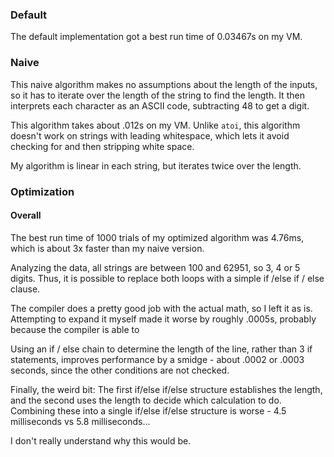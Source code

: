 ### Default

The default implementation got a best run time of 0.03467s on my VM.


### Naive

This naive algorithm makes no assumptions about the length of the inputs, so it has to iterate over the length of the string to find the length. It then interprets each character as an ASCII code, subtracting 48 to get a digit.

This algorithm takes about .012s on my VM. Unlike `atoi`, this algorithm doesn't work on strings with leading whitespace, which lets it avoid checking for and then stripping white space.

My algorithm is linear in each string, but iterates twice over the length.
### Optimization

#### Overall
The best run time of 1000 trials of my optimized algorithm was 4.76ms, which is about 3x faster than my naive version. 

Analyzing the data, all strings are between 100 and 62951, so 3, 4 or 5 digits. Thus, it is possible to replace both loops with a simple if /else if / else clause.

The compiler does a pretty good job with the actual math, so I left it as is. Attempting to expand it myself made it worse by roughly .0005s, probably because the compiler is able to

Using an if / else chain to determine the length of the line, rather than 3 if statements, improves performance by a smidge - about .0002 or .0003 seconds, since the other conditions are not checked.

Finally, the weird bit:
The first if/else if/else structure establishes the length, and the second uses the length to decide which calculation to do. Combining these into a single if/else if/else structure is worse - 4.5 milliseconds vs 5.8 milliseconds...

I don't really understand why this would be.
